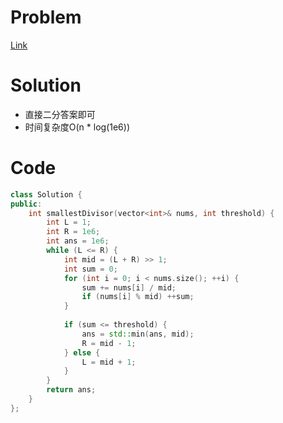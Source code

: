 # Problem
[Link](https://leetcode-cn.com/problems/find-the-smallest-divisor-given-a-threshold/)

# Solution

* 直接二分答案即可
* 时间复杂度O(n * log(1e6))

# Code
```cpp
class Solution {
public:
    int smallestDivisor(vector<int>& nums, int threshold) {
        int L = 1;
        int R = 1e6;
        int ans = 1e6;
        while (L <= R) {
            int mid = (L + R) >> 1;
            int sum = 0;
            for (int i = 0; i < nums.size(); ++i) {
                sum += nums[i] / mid;
                if (nums[i] % mid) ++sum;
            }
            
            if (sum <= threshold) {
                ans = std::min(ans, mid);
                R = mid - 1;
            } else {
                L = mid + 1;
            }
        }
        return ans;
    }
};
```